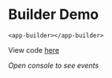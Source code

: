 # Builder Demo

``` { run data-cy="builder-demo" }
<app-builder></app-builder>
```

View code [here](https://github.com/swimlane/ngx-dnd/tree/master/src/app/builder)

*Open console to see events*